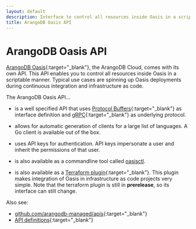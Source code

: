 ```yaml
---
layout: default
description: Interface to control all resources inside Oasis in a scriptable manner
title: ArangoDB Oasis API
---
```

# ArangoDB Oasis API

[ArangoDB Oasis](https://cloud.arangodb.com/home?utm_source=docs&utm_medium=cluster_pages&utm_campaign=docs_traffic){:target="_blank"},
the ArangoDB Cloud, comes with its own API. This API enables you to control all
resources inside Oasis in a scriptable manner. Typical use cases are spinning
up Oasis deployments during continuous integration and infrastructure as code.

The ArangoDB Oasis API…

- is a well specified API that uses
  [Protocol Buffers](https://developers.google.com/protocol-buffers/){:target="_blank"}
  as interface definition and [gRPC](https://grpc.io/){:target="_blank"} as
  underlying protocol.

- allows for automatic generation of clients for a large list of languages.
  A Go client is available out of the box.

- uses API keys for authentication. API keys impersonate a user and inherit
  the permissions of that user.

- is also available as a commandline tool called [oasisctl](oasisctl.html).

- is also available as a
  [Terraform plugin](https://github.com/arangodb-managed/terraform-provider-oasis/){:target="_blank"}.
  This plugin makes integration of Oasis in infrastructure as code projects
  very simple. Note that the terraform plugin is still in **prerelease**, so
  its interface can still change.

Also see:
- [github.com/arangodb-managed/apis](https://github.com/arangodb-managed/apis/){:target="_blank"}
- [API definitions](https://arangodb-managed.github.io/apis/index.html){:target="_blank"}
